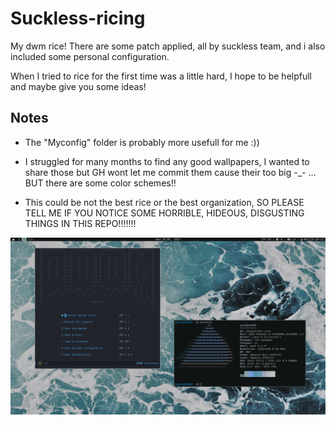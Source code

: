 # Suckless-ricing
My dwm rice!
There are some patch applied, all by suckless team, and i also included some personal configuration. 

When I tried to rice for the first time was a little hard, I hope to be helpfull and maybe give you some ideas!

## Notes
- The "Myconfig" folder is probably more usefull for me :))
- I struggled for many months to find any good wallpapers, I wanted to share those but GH wont let me commit them cause their too big -_- ... BUT there are some color schemes!!

- This could be not the best rice or the best organization, SO PLEASE TELL ME IF YOU NOTICE SOME HORRIBLE, HIDEOUS, DISGUSTING THINGS IN THIS REPO!!!!!!!

![Preview (I'll add some more)](scrot.png)
